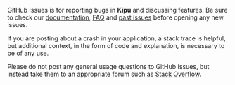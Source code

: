 GitHub Issues is for reporting bugs in **Kipu** and discussing features. Be sure to check our [documentation](http://cocoadocs.org/docsets/Kipu), [FAQ](https://github.com/NSElvis/Kipu/wiki/FAQ) and [past issues](https://github.com/NSElvis/Kipu/issues?state=closed) before opening any new issues.

If you are posting about a crash in your application, a stack trace is helpful, but additional context, in the form of code and explanation, is necessary to be of any use.

Please do not post any general usage questions to GitHub Issues, but instead take them to an appropriate forum such as [Stack Overflow](http://stackoverflow.com/questions/tagged/Kipu).
